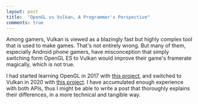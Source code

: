 ```yaml
---
layout: post
title:  "OpenGL vs Vulkan, A Programmer's Perspective"
comments: true
---
```


Among gamers, Vulkan is viewed as a blazingly fast but highly complex tool that is used to make games.
That's not entirely wrong.
But many of them, especially Android phone gamers, have misconception that simply switching form OpenGL ES to Vulkan would improve their game's framerate magically, which is not true.

I had started learning OpenGL in 2017 with [this project](https://github.com/SausageTaste/practiceOpenGL-FirstPerson), and switched to Vulkan in 2020 with [this project](https://github.com/SausageTaste/practiceOpenGL-FirstPerson).
I have accumulated enough experience with both APIs, thus I might be able to write a post that thoroughly explains their differences, in a more technical and tangible way.
